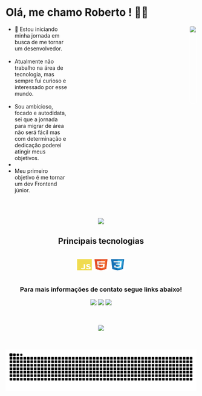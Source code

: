 # Olá, me chamo Roberto ! 🐱‍👤
<div align="center">
    <img align="right" style="border: 1px solid white; border-radius: 4px;" height="203px" src="https://github-readme-stats.vercel.app/api?username=beto-luis&show_icons=true&custom_title=beto-luis's%20Github%20Stats&theme=tokyonight&hide_border=true">
  
  <ul align="left" style="padding-right: 340px;">
    <li>🚀 Estou iniciando minha jornada em busca de me tornar um desenvolvedor.</li><br>
    <li>Atualmente não trabalho na área de tecnologia, mas sempre fui curioso e interessado por esse mundo.</li><br>
    <li>Sou ambicioso, focado e autodidata, sei que a jornada para migrar de área não será fácil mas com determinação e dedicação poderei atingir meus objetivos.<li><br>
    <li>Meu primeiro objetivo é me tornar um dev Frontend júnior.</li><br>
  </ul>
</div>
<div align="center">
<br>

  <br>
    <img height="160em" src="https://github-readme-stats.vercel.app/api/top-langs/?username=beto-luis&layout=compact&langs_count=6&theme=tokyonight">
  <br>
    
## Principais tecnologias

<div style="display: inline_block"><br>
  <img align="center" alt="Js" height="30" width="40" src="https://raw.githubusercontent.com/devicons/devicon/master/icons/javascript/javascript-plain.svg">
  <img align="center" alt="HTML" height="30" width="40" src="https://raw.githubusercontent.com/devicons/devicon/master/icons/html5/html5-original.svg">
  <img align="center" alt="CSS" height="30" width="40" src="https://raw.githubusercontent.com/devicons/devicon/master/icons/css3/css3-original.svg">
</div>
 
 <br>
 
  ### Para mais informações de contato segue links abaixo!
 
<div> 
 <a href="https://discord.gg/5DVhGKVf4h" target="_blank"><img src="https://img.shields.io/badge/Discord-7289DA?style=for-the-badge&logo=discord&logoColor=white" target="_blank"></a> 
  <a href = "mailto:robertodecarvalho0608@gmail.com"><img src="https://img.shields.io/badge/-Gmail-%23333?style=for-the-badge&logo=gmail&logoColor=white" target="_blank"></a>
  <a href="https://www.linkedin.com/" target="_blank"><img src="https://img.shields.io/badge/-LinkedIn-%230077B5?style=for-the-badge&logo=linkedin&logoColor=white" target="_blank"></a>
  
  <br><br>
    <img style="border: 1px solid white; border-radius: 4px;" height="203px" src="https://github-readme-streak-stats.herokuapp.com/?user=beto-luis&theme=tokyonight&hide_border=true">
  
  <br>
  
  ![Snake animation](https://github.com/beto-luis/beto-luis/blob/output/github-contribution-grid-snake.svg)

</div>
